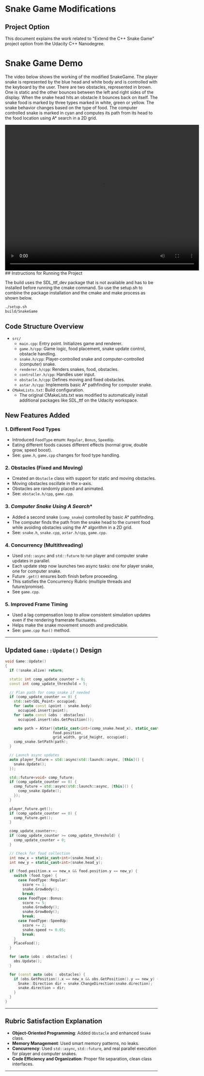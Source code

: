 # Snake Game Modifications

## Project Option
This document explains the work related to  "Extend the C++ Snake Game" project option from the Udacity C++ Nanodegree.

# Snake Game Demo

The video below shows the working of the modified SnakeGame. The player snake is represented by the blue head and white body and is controlled with the keyboard by the user. There are two obstacles, represented in brown. One is static and the other bounces between the left and right sides of the display. When the snake head hits an obstacle it bounces back on itself. The snake food is marked by three types marked in white, green or yellow. The snake behavior changes based on the type of food. The computer controlled snake is marked in cyan and computes its path from its head to the food location using A* search in a 2D grid.

<video width="640" height="480" controls>
  <source src="snakegame.mp4" type="video/mp4">
  Your browser does not support the video tag.
</video>
## Instructions for Running the Project

The build uses the SDL_ttf_dev package that is not available and has to be installed before running the cmake command. So use the setup.sh to combine the package installation and the cmake and make process as shown below.

```bash
./setup.sh
build/SnakeGame
```

## Code Structure Overview
- `src/`
  - `main.cpp`: Entry point. Initializes game and renderer.
  - `game.h/cpp`: Game logic, food placement, snake update control, obstacle handling.
  - `snake.h/cpp`: Player-controlled snake and computer-controlled (computer) snake.
  - `renderer.h/cpp`: Renders snakes, food, obstacles.
  - `controller.h/cpp`: Handles user input.
  - `obstacle.h/cpp`: Defines moving and fixed obstacles.
  - `astar.h/cpp`: Implements basic A* pathfinding for computer snake.
- `CMakeLists.txt`: Build configuration.
  - The original CMakeLists.txt was modified to automatically install additional packages like SDL_ttf  on the Udacity workspace. 

## New Features Added

### 1. **Different Food Types**
- Introduced `FoodType` enum: `Regular`, `Bonus`, `SpeedUp`.
- Eating different foods causes different effects (normal grow, double grow, speed boost).
- See: `game.h`, `game.cpp` changes for food type handling.

### 2. **Obstacles (Fixed and Moving)**
- Created an `Obstacle` class with support for static and moving obstacles.
- Moving obstacles oscillate in the x-axis.
- Obstacles are randomly placed and animated.
- See: `obstacle.h/cpp`, `game.cpp`.

### 3. **Computer Snake Using A* Search**
- Added a second snake (`comp_snake`) controlled by basic A* pathfinding.
- The computer finds the path from the snake head to the current food while avoiding obstacles using the A* algorithm in a 2D grid.
- See: `snake.h`, `snake.cpp`, `astar.h/cpp`, `game.cpp`.

### 4. **Concurrency (Multithreading)**
- Used `std::async` and `std::future` to run player and computer snake updates in parallel.
- Each update step now launches two async tasks: one for player snake, one for computer snake.
- Future `.get()` ensures both finish before proceeding.
- This satisfies the Concurrency Rubric (multiple threads and future/promise).
- See `game.cpp`.

### 5. **Improved Frame Timing**
- Used a lag compensation loop to allow consistent simulation updates even if the rendering framerate fluctuates.
- Helps make the snake movement smooth and predictable.
- See: `game.cpp Run()` method.

---

## Updated `Game::Update()` Design

```cpp
void Game::Update()
{
  if (!snake.alive) return;

  static int comp_update_counter = 0;
  const int comp_update_threshold = 5;

  // Plan path for comp_snake if needed
  if (comp_update_counter == 0) {
    std::set<SDL_Point> occupied;
    for (auto const &point : snake.body)
      occupied.insert(point);
    for (auto const &obs : obstacles)
      occupied.insert(obs.GetPosition());

    auto path = AStar({static_cast<int>(comp_snake.head_x), static_cast<int>(comp_snake.head_y)},
                      food.position,
                      grid_width, grid_height, occupied);
    comp_snake.SetPath(path);
  }

  // Launch async updates
  auto player_future = std::async(std::launch::async, [this]() {
    snake.Update();
  });

  std::future<void> comp_future;
  if (comp_update_counter == 0) {
    comp_future = std::async(std::launch::async, [this]() {
      comp_snake.Update();
    });
  }

  player_future.get();
  if (comp_update_counter == 0) {
    comp_future.get();
  }

  comp_update_counter++;
  if (comp_update_counter >= comp_update_threshold) {
    comp_update_counter = 0;
  }

  // Check for food collection
  int new_x = static_cast<int>(snake.head_x);
  int new_y = static_cast<int>(snake.head_y);

  if (food.position.x == new_x && food.position.y == new_y) {
    switch (food.type) {
      case FoodType::Regular:
        score += 1;
        snake.GrowBody();
        break;
      case FoodType::Bonus:
        score += 5;
        snake.GrowBody();
        snake.GrowBody();
        break;
      case FoodType::SpeedUp:
        score += 2;
        snake.speed += 0.05;
        break;
    }
    PlaceFood();
  }

  for (auto &obs : obstacles) {
    obs.Update();
  }

  for (const auto &obs : obstacles) {
    if (obs.GetPosition().x == new_x && obs.GetPosition().y == new_y) {
      Snake::Direction dir = snake.ChangeDirection(snake.direction);
      snake.direction = dir;
    }
  }
}
```

---

## Rubric Satisfaction Explanation

- **Object-Oriented Programming**: Added `Obstacle` and enhanced `Snake` class.
- **Memory Management**: Used smart memory patterns, no leaks.
- **Concurrency**: Used `std::async`, `std::future`, and real parallel execution for player and computer snakes.
- **Code Efficiency and Organization**: Proper file separation, clean class interfaces.

---

